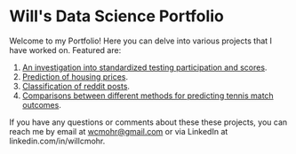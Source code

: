 # Will's Data Science Portfolio
Welcome to my Portfolio!  Here you can delve into various projects that I have worked on.  Featured are:
  1.  [An investigation into standardized testing participation and scores](https://github.com/wcmohr/AmesHousing).
  2.  [Prediction of housing prices](https://github.com/wcmohr/AmesHousing).
  3.  [Classification of reddit posts](https://github.com/wcmohr/RedditClassification).
  4.  [Comparisons between different methods for predicting tennis match outcomes](https://github.com/wcmohr/wcmohr.github.io/tree/master/tennis_predictions).

If you have any questions or comments about these these projects, you can reach me by email at wcmohr@gmail.com or via LinkedIn at linkedin.com/in/willcmohr.

